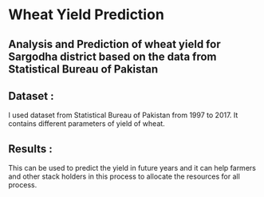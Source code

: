 # Wheat Yield Prediction

## Analysis and Prediction of wheat yield for Sargodha district based on the data from Statistical Bureau of Pakistan

## Dataset :

I used dataset from Statistical Bureau of Pakistan from 1997 to 2017. It contains different parameters of yield of wheat.

## Results :

This can be used to predict the yield in future years and it can help farmers and other stack holders in this process to allocate the resources for all process.
